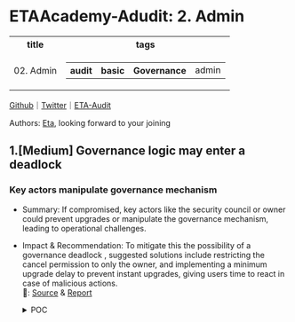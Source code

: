# ETAAcademy-Adudit: 2. Admin

<table>
  <tr>
    <th>title</th>
    <th>tags</th>
  </tr>
  <tr>
    <td>02. Admin</td>
    <td>
      <table>
        <tr>
          <th>audit</th>
          <th>basic</th>
          <th>Governance</th>
          <td>admin</td>
        </tr>
      </table>
    </td>
  </tr>
</table>

[Github](https://github.com/ETAAcademy)｜[Twitter](https://twitter.com/ETAAcademy)｜[ETA-Audit](https://github.com/ETAAcademy/ETAAcademy-Audit)

Authors: [Eta](https://twitter.com/pwhattie), looking forward to your joining

## 1.[Medium] Governance logic may enter a deadlock

### Key actors manipulate governance mechanism

- Summary: If compromised, key actors like the security council or owner could prevent upgrades or manipulate the governance mechanism, leading to operational challenges.
- Impact & Recommendation: To mitigate this the possibility of a governance deadlock , suggested solutions include restricting the cancel permission to only the owner, and implementing a minimum upgrade delay to prevent instant upgrades, giving users time to react in case of malicious actions.
  <br> 🐬: [Source](https://code4rena.com/reports/2023-10-zksync#m-13-governance-logic-may-enter-a-deadlock) & [Report](https://code4rena.com/reports/2023-10-zksync)

  <details><summary>POC</summary>

  ```solidity

    -   function cancel(bytes32 _id) external onlyOwnerOrSecurityCouncil {
    +   function cancel(bytes32 _id) external onlyOwner {
            require(isOperationPending(_id), "Operation must be pending");
            delete timestamps[_id];
            emit OperationCancelled(_id);
        }

        function updateDelay(uint256 _newDelay) external onlySelf {
    +       require(_newDelay >= MINIMUM_UPGRADE_DELAY, "whatever";)
            emit ChangeMinDelay(minDelay, _newDelay);
            minDelay = _newDelay;
        }

  ```

  </details>
